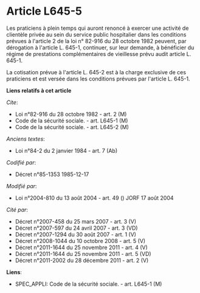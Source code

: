 # Article L645-5

Les praticiens à plein temps qui auront renoncé à exercer une activité de clientèle privée au sein du service public
hospitalier dans les conditions prévues à l'article 2 de la loi n° 82-916 du 28 octobre 1982 peuvent, par dérogation à
l'article L. 645-1, continuer, sur leur demande, à bénéficier du régime de prestations complémentaires de vieillesse prévu
audit article L. 645-1. 

La cotisation prévue à l'article L. 645-2 est à la charge exclusive de ces praticiens et est versée dans les conditions
prévues par l'article L. 645-1.

**Liens relatifs à cet article**

_Cite_:

  - Loi n°82-916 du 28 octobre 1982 - art. 2 (M)
  - Code de la sécurité sociale. - art. L645-1 (M)
  - Code de la sécurité sociale. - art. L645-2 (M)

_Anciens textes_:

  - Loi n°84-2 du 2 janvier 1984 - art. 7 (Ab)

_Codifié par_:

  - Décret n°85-1353 1985-12-17

_Modifié par_:

  - Loi n°2004-810 du 13 août 2004 - art. 49 () JORF 17 août 2004

_Cité par_:

  - Décret n°2007-458 du 25 mars 2007 - art. 3 (V)
  - Décret n°2007-597 du 24 avril 2007 - art. 3 (VD)
  - Décret n°2007-1294 du 30 août 2007 - art. 1 (V)
  - Décret n°2008-1044 du 10 octobre 2008 - art. 5 (V)
  - Décret n°2011-1644 du 25 novembre 2011 - art. 4 (V)
  - Décret n°2011-1644 du 25 novembre 2011 - art. 5 (VD)
  - Décret n°2011-2002 du 28 décembre 2011 - art. 2 (V)

**Liens**:

  - SPEC_APPLI: Code de la sécurité sociale. - art. L645-1 (M)
